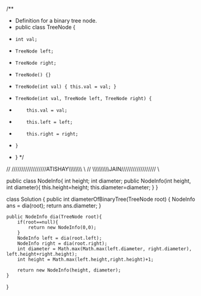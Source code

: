 /**
 * Definition for a binary tree node.
 * public class TreeNode {
 *     int val;
 *     TreeNode left;
 *     TreeNode right;
 *     TreeNode() {}
 *     TreeNode(int val) { this.val = val; }
 *     TreeNode(int val, TreeNode left, TreeNode right) {
 *         this.val = val;
 *         this.left = left;
 *         this.right = right;
 *     }
 * }
 */

//           //////////////////ATISHAY\\\\\\\\\\\\\\\\           \\
//           \\\\\\\\\\\\\\\\\\\JAIN//////////////////           \\

public class NodeInfo{
    int height;
    int diameter;
    public NodeInfo(int height, int diameter){
        this.height=height;
        this.diameter=diameter;
    }
}

class Solution {
    public int diameterOfBinaryTree(TreeNode root) {
        NodeInfo ans = dia(root);
        return ans.diameter;
    }

    public NodeInfo dia(TreeNode root){
        if(root==null){
            return new NodeInfo(0,0);
        }
        NodeInfo left = dia(root.left);
        NodeInfo right = dia(root.right);
        int diameter = Math.max(Math.max(left.diameter, right.diameter), left.height+right.height);
        int height = Math.max(left.height,right.height)+1;

        return new NodeInfo(height, diameter);
    }
}

